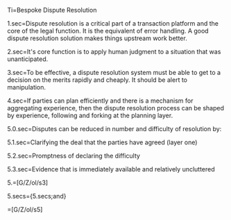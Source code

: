 Ti=Bespoke Dispute Resolution

1.sec=Dispute resolution is a critical part of a transaction platform and the core of the legal function.  It is the equivalent of error handling.  A good dispute resolution solution makes things upstream work better.

2.sec=It's core function is to apply human judgment to a situation that was unanticipated.

3.sec=To be effective, a dispute resolution system must be able to get to a decision on the merits rapidly and cheaply.  It should be alert to manipulation.

4.sec=If parties can plan efficiently and there is a mechanism for aggregating experience, then the dispute resolution process can be shaped by experience, following and forking at the planning layer.

5.0.sec=Disputes can be reduced in number and difficulty of resolution by:

5.1.sec=Clarifying the deal that the parties have agreed (layer one)

5.2.sec=Promptness of declaring the difficulty

5.3.sec=Evidence that is immediately available and relatively uncluttered

5.=[G/Z/ol/s3]

5.secs={5.secs;and}

=[G/Z/ol/s5]